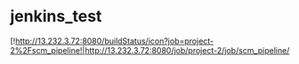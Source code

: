 # jenkins_test
[!http://13.232.3.72:8080/buildStatus/icon?job=project-2%2Fscm_pipeline!|http://13.232.3.72:8080/job/project-2/job/scm_pipeline/
